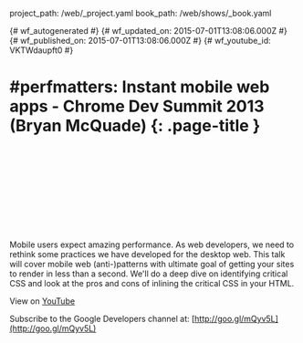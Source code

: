 project_path: /web/_project.yaml
book_path: /web/shows/_book.yaml

{# wf_autogenerated #}
{# wf_updated_on: 2015-07-01T13:08:06.000Z #}
{# wf_published_on: 2015-07-01T13:08:06.000Z #}
{# wf_youtube_id: VKTWdaupft0 #}

# #perfmatters: Instant mobile web apps - Chrome Dev Summit 2013 (Bryan McQuade) {: .page-title }


<div class="video-wrapper">
  <iframe class="devsite-embedded-youtube-video" data-video-id="VKTWdaupft0"
          data-autohide="1" data-showinfo="0" frameborder="0" allowfullscreen>
  </iframe>
</div>

Mobile users expect amazing performance. As web developers, we need to rethink some practices we have developed for the desktop web. This talk will cover mobile web (anti-)patterns with ultimate goal of getting your sites to render in less than a second. We&#x27;ll do a deep dive on identifying critical CSS and look at the pros and cons of inlining the critical CSS in your HTML.

View on [YouTube](https://youtu.be/VKTWdaupft0)

Subscribe to the Google Developers channel at: [http://goo.gl/mQyv5L](http://goo.gl/mQyv5L)
